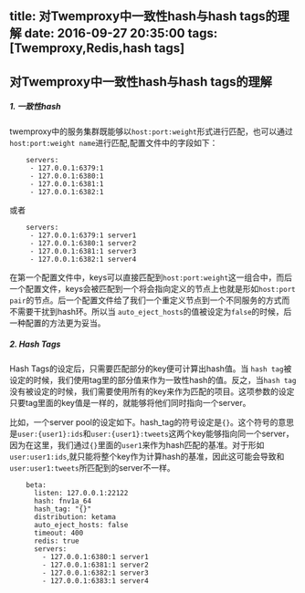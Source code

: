 title: 对Twemproxy中一致性hash与hash tags的理解
date: 2016-09-27 20:35:00
tags: [Twemproxy,Redis,hash tags]
---

## 对Twemproxy中一致性hash与hash tags的理解

##### 1. 一致性hash ####

twemproxy中的服务集群既能够以`host:port:weight`形式进行匹配，也可以通过`host:port:weight name`进行匹配,配置文件中的字段如下：


		servers:
		 - 127.0.0.1:6379:1
		 - 127.0.0.1:6380:1
		 - 127.0.0.1:6381:1
		 - 127.0.0.1:6382:1

<!--more-->

或者


		servers:
		 - 127.0.0.1:6379:1 server1
		 - 127.0.0.1:6380:1 server2
		 - 127.0.0.1:6381:1 server3
		 - 127.0.0.1:6382:1 server4


在第一个配置文件中，keys可以直接匹配到`host:port:weight`这一组合中，而后一个配置文件，keys会被匹配到一个将会指向定义的节点上也就是形如`host:port pair`的节点。后一个配置文件给了我们一个重定义节点到一个不同服务的方式而不需要干扰到hash环。所以当 `auto_eject_hosts`的值被设定为`false`的时候，后一种配置的方法更为妥当。

##### 2. Hash Tags

Hash Tags的设定后，只需要匹配部分的key便可计算出hash值。当 `hash tag`被设定的时候，我们使用tag里的部分值来作为一致性hash的值。反之，当`hash tag`没有被设定的时候，我们需要使用所有的key来作为匹配的项目。这项参数的设定只要tag里面的key值是一样的，就能够将他们同时指向一个server。

比如，一个server pool的设定如下。hash_tag的符号设定是`{}`。这个符号的意思是`user:{user1}:ids`和`user:{user1}:tweets`这两个key能够指向同一个server，因为在这里，我们通过`{}`里面的`user1`来作为hash匹配的基准。对于形如`user:user1:ids`,就只能将整个key作为计算hash的基准，因此这可能会导致和`user:user1:tweets`所匹配到的server不一样。


		beta:
		  listen: 127.0.0.1:22122
		  hash: fnv1a_64
		  hash_tag: "{}"
		  distribution: ketama
		  auto_eject_hosts: false
		  timeout: 400
		  redis: true
		  servers:
		    - 127.0.0.1:6380:1 server1
			- 127.0.0.1:6381:1 server2
			- 127.0.0.1:6382:1 server3
			- 127.0.0.1:6383:1 server4
